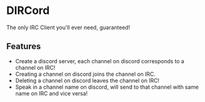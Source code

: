 # DIRCord

The only IRC Client you'll ever need, guaranteed!

## Features

- Create a discord server, each channel on discord corresponds to a channel on IRC!
- Creating a channel on discord joins the channel on IRC.
- Deleting a channel on discord leaves the channel on IRC!
- Speak in a channel name on discord, will send to that channel with same name on IRC and vice versa!
